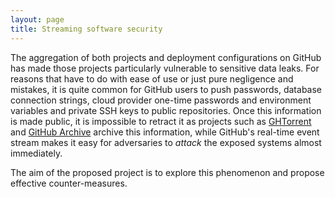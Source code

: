 ```yaml
---
layout: page
title: Streaming software security
---
```


The aggregation of both projects and deployment configurations on GitHub has
made those projects particularly vulnerable to sensitive data leaks.  For
reasons that have to do with ease of use or just pure negligence and mistakes,
it is quite common for GitHub users to push passwords, database connection
strings, cloud provider one-time passwords and environment variables and private
SSH keys to public repositories. Once this information is made public, it is
impossible to retract it as projects such as [GHTorrent](http://ghtorrent.org)
and [GitHub Archive](http://githubarchive.org) archive this information, while
GitHub's real-time event stream makes it easy for adversaries to _attack_ the
exposed systems almost immediately.

The aim of the proposed project is to explore this phenomenon and propose
effective counter-measures.
